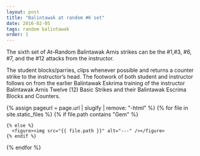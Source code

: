 ```yaml
---
layout: post
title: "Balintawak at random #6 set"
date: 2016-02-05
tags: random balintawak
order: 1
---
```


The sixth set of At–Random Balintawak Arnis strikes can be the #1,#3, #6, #7, and the #12 attacks from the instructor.

The student blocks/parries, clips whenever possible and returns a counter strike to the instructor’s head. The footwork of both student and instructor follows on from the earlier Balintawak Eskrima training of the instructor Balintawak Arnis Twelve (12) Basic Strikes and their Balintawak Escrima Blocks and Counters.

<div class="article-images">
  {% assign pageurl = page.url | slugify | remove: "-html" %}
  {% for file in site.static_files %}
    {% if file.path contains "Gem" %}

    {% else %}
      <figure><img src="{{ file.path }}" alt="---" /></figure>
    {% endif %}
  {% endfor %}
</div>
